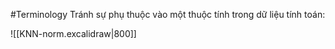 #Terminology 
Tránh sự phụ thuộc vào một thuộc tính trong dữ liệu tính toán:

![[KNN-norm.excalidraw|800]]
